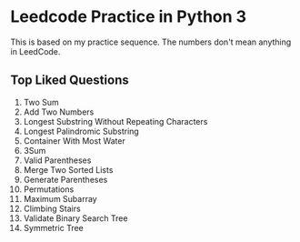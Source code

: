 # Leedcode Practice in Python 3
This is based on my practice sequence. 
The numbers don't mean anything in LeedCode. 
## Top Liked Questions
 1. Two Sum
 2. Add Two Numbers
 3. Longest Substring Without Repeating Characters
 4. Longest Palindromic Substring
 5. Container With Most Water
 6. 3Sum
 7. Valid Parentheses
 8. Merge Two Sorted Lists
 9. Generate Parentheses
 10. Permutations
 11. Maximum Subarray
 12. Climbing Stairs
 13. Validate Binary Search Tree
 14. Symmetric Tree
